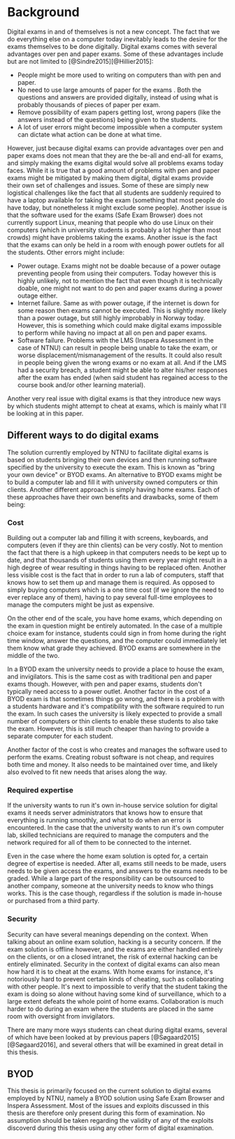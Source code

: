 # Background
Digital exams in and of themselves is not a new concept. The fact that we do
everything else on a computer today inevitably leads to the desire for the exams
themselves to be done digitally. Digital exams comes with several advantages
over pen and paper exams. Some of these advantages include but are not limited
to [@Sindre2015][@Hillier2015]:

* People might be more used to writing on computers than with pen and paper.
* No need to use large amounts of paper for the exams . Both the questions and
  answers are provided digitally, instead of using what is probably thousands of
  pieces of paper per exam.
* Remove possibility of exam papers getting lost, wrong papers (like the answers
  instead of the questions) being given to the students.
* A lot of user errors might become impossible when a computer system can
  dictate what action can be done at what time.

However, just because digital exams can provide advantages over pen and paper
exams does not mean that they are the be-all and end-all for exams, and simply
making the exams digital would solve all problems exams today faces. While it is
true that a good amount of problems with pen and paper exams might be mitigated
by making them digital, digital exams provide their own set of challenges and
issues. Some of these are simply new logistical challenges like the fact that
all students are suddenly required to have a laptop available for taking the
exam (something that most people do have today, but nonetheless it might exclude
some people). Another issue is that the software used for the exams (Safe Exam
Browser) does not currently support Linux, meaning that people who do use Linux
on their computers (which in university students is probably a lot higher than
most crowds) might have problems taking the exams. Another issue is the fact
that the exams can only be held in a room with enough power outlets for all the
students. Other errors might include:

* Power outage. Exams might not be doable because of a power outage preventing
  people from using their computers. Today however this is highly unlikely, not
  to mention the fact that even though it is technically doable, one might not
  want to do pen and paper exams during a power outage either.
* Internet failure. Same as with power outage, if the internet is down for some
  reason then exams cannot be executed. This is slightly more likely than a
  power outage, but still highly improbably in Norway today. However, this is
  something which could make digital exams impossible to perform while having no
  impact at all on pen and paper exams.
* Software failure. Problems with the LMS (Inspera Assessment in the case of
  NTNU) can result in people being unable to take the exam, or worse
  displacement/mismanagement of the results. It could also result in people
  being given the wrong exams or no exam at all. And if the LMS had a security
  breach, a student might be able to alter his/her responses after the exam has
  ended (when said student has regained access to the course book and/or other
  learning material).

Another very real issue with digital exams is that they introduce new ways by
which students might attempt to cheat at exams, which is mainly what I'll be
looking at in this paper.

## Different ways to do digital exams
The solution currently employed by NTNU to facilitate digital exams is based on
students bringing their own devices and then running software specified by the
university to execute the exam. This is known as "bring your own device" or BYOD
exams. An alternative to BYOD exams might be to build a computer lab and fill it
with university owned computers or thin clients. Another different approach is
simply having home exams. Each of these approaches have their own benefits and
drawbacks, some of them being:

### Cost
Building out a computer lab and filling it with screens, keyboards, and
computers (even if they are thin clients) can be very costly. Not to mention the
fact that there is a high upkeep in that computers needs to be kept up to date,
and that thousands of students using them every year might result in a high
degree of wear resulting in things having to be replaced often. Another less
visible cost is the fact that in order to run a lab of computers, staff that
knows how to set them up and manage them is required. As opposed to simply
buying computers which is a one time cost (if we ignore the need to ever replace
any of them), having to pay several full-time employees to manage the computers
might be just as expensive.

On the other end of the scale, you have home exams, which depending on the exam
in question might be entirely automated. In the case of a multiple choice exam
for instance, students could sign in from home during the right time window,
answer the questions, and the computer could immediately let them know what
grade they achieved. BYOD exams are somewhere in the middle of the two.

In a BYOD exam the university needs to provide a place to house the exam, and
invigilators. This is the same cost as with traditional pen and paper exams
though. However, with pen and paper exams, students don't typically need access
to a power outlet. Another factor in the cost of a BYOD exam is that sometimes
things go wrong, and there is a problem with a students hardware and it's
compatibility with the software required to run the exam. In such cases the
university is likely expected to provide a small number of computers or thin
clients to enable these students to also take the exam. However, this is still
much cheaper than having to provide a separate computer for each student.

Another factor of the cost is who creates and manages the software used to
perform the exams. Creating robust software is not cheap, and requires both time
and money. It also needs to be maintained over time, and likely also evolved to
fit new needs that arises along the way.

### Required expertise
If the university wants to run it's own in-house service solution for digital
exams it needs server administrators that knows how to ensure that everything is
running smoothly, and what to do when an error is encountered. In the case that
the university wants to run it's own computer lab, skilled technicians are
required to manage the computers and the network required for all of them to be
connected to the internet.

Even in the case where the home exam solution is opted for, a certain degree of
expertise is needed. After all, exams still needs to be made, users needs to be
given access the exams, and answers to the exams needs to be graded. While a
large part of the responsibility can be outsourced to another company, someone
at the university needs to know who things works. This is the case though,
regardless if the solution is made in-house or purchased from a third party.

### Security
Security can have several meanings depending on the context. When talking about
an online exam solution, hacking is a security concern. If the exam solution is
offline however, and the exams are either handled entirely on the clients, or on
a closed intranet, the risk of external hacking can be entirely eliminated.
Security in the context of digital exams can also mean how hard it is to cheat
at the exams. With home exams for instance, it's notoriously hard to prevent
certain kinds of cheating, such as collaborating with other people. It's next to
impossible to verify that the student taking the exam is doing so alone without
having some kind of surveillance, which to a large extent defeats the whole
point of home exams. Collaboration is much harder to do during an exam where the
students are placed in the same room with oversight from invigilators.

There are many more ways students can cheat during digital exams, several of
which have been looked at by previous papers [@Søgaard2015][@Søgaard2016], and
several others that will be examined in great detail in this thesis.

## BYOD
This thesis is primarily focused on the current solution to digital exams
employed by NTNU, namely a BYOD solution using Safe Exam Browser and Inspera
Assessment. Most of the issues and exploits discussed in this thesis are
therefore only present during this form of examination. No assumption should be
taken regarding the validity of any of the exploits discoverd during this thesis
using any other form of digital examination.
